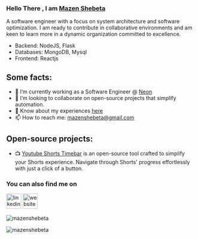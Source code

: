 
###  Hello There , I am [Mazen Shebeta](https://mazenshebeta.onrender.com/)


A software engineer with a focus on system architecture and software optimization. I am ready to contribute in collaborative environments and am keen to learn more in a dynamic organization committed to excellence.
* Backend: NodeJS, Flask
* Databases: MongoDB, Mysql
* Frontend: Reactjs

## Some facts: 

- 🔭 I’m currently working as a Software Engineer @ [Neon](https://www.neoneg.com/)
- 👯 I’m looking to collaborate on open-source projects that simplify automation.
- 📄 Know about my experiences [here](https://drive.google.com/file/d/1NRQTzUyKJmhbuAg_sD8zX2pH1ui24ueN/view?usp=sharing)
- 📫 How to reach me: mazenshebeta@gmail.com


## Open-source projects:

- 📺 [Youtube Shorts Timebar](https://github.com/MazenShebeta/Youtube-Shorts-Timebar)
is an open-source tool crafted to simplify your Shorts experience. Navigate through Shorts' progress effortlessly with just a click of a button. 


### You can also find me on
[<img src='https://cdn.jsdelivr.net/npm/simple-icons@3.0.1/icons/linkedin.svg' alt='linkedin' height='40'>](https://linkedin.com/in/mazen-shebeta) [<img src='https://cdn.jsdelivr.net/npm/simple-icons@3.0.1/icons/icloud.svg' alt='website' height='40'>](https://mazenshebeta.onrender.com)  


<p><img align="center" src="https://github-readme-stats.vercel.app/api/top-langs?username=mazenshebeta&show_icons=true&locale=en&layout=compact" alt="mazenshebeta" /></p>

<!-- <p>&nbsp;<img align="center" src="https://github-readme-stats.vercel.app/api?username=mazenshebeta&show_icons=true&locale=en" alt="mazenshebeta" /></p> -->

<p><img align="center" src="https://github-readme-streak-stats.herokuapp.com/?user=mazenshebeta&" alt="mazenshebeta" /></p>


